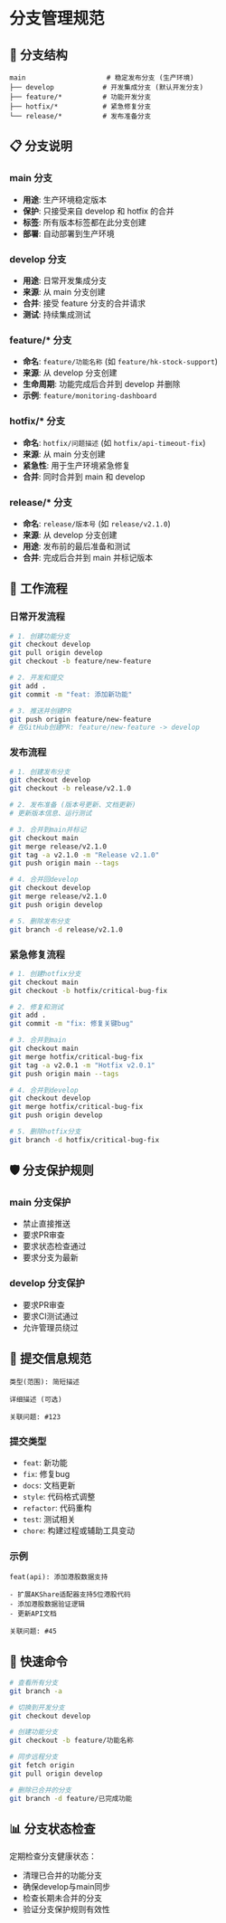 # 分支管理规范

## 🌿 分支结构

```
main                    # 稳定发布分支 (生产环境)
├── develop            # 开发集成分支 (默认开发分支)
├── feature/*          # 功能开发分支
├── hotfix/*           # 紧急修复分支
└── release/*          # 发布准备分支
```

## 📋 分支说明

### main 分支
- **用途**: 生产环境稳定版本
- **保护**: 只接受来自 develop 和 hotfix 的合并
- **标签**: 所有版本标签都在此分支创建
- **部署**: 自动部署到生产环境

### develop 分支  
- **用途**: 日常开发集成分支
- **来源**: 从 main 分支创建
- **合并**: 接受 feature 分支的合并请求
- **测试**: 持续集成测试

### feature/* 分支
- **命名**: `feature/功能名称` (如 `feature/hk-stock-support`)
- **来源**: 从 develop 分支创建
- **生命周期**: 功能完成后合并到 develop 并删除
- **示例**: `feature/monitoring-dashboard`

### hotfix/* 分支
- **命名**: `hotfix/问题描述` (如 `hotfix/api-timeout-fix`)
- **来源**: 从 main 分支创建
- **紧急性**: 用于生产环境紧急修复
- **合并**: 同时合并到 main 和 develop

### release/* 分支
- **命名**: `release/版本号` (如 `release/v2.1.0`)
- **来源**: 从 develop 分支创建
- **用途**: 发布前的最后准备和测试
- **合并**: 完成后合并到 main 并标记版本

## 🔄 工作流程

### 日常开发流程
```bash
# 1. 创建功能分支
git checkout develop
git pull origin develop
git checkout -b feature/new-feature

# 2. 开发和提交
git add .
git commit -m "feat: 添加新功能"

# 3. 推送并创建PR
git push origin feature/new-feature
# 在GitHub创建PR: feature/new-feature -> develop
```

### 发布流程
```bash
# 1. 创建发布分支
git checkout develop
git checkout -b release/v2.1.0

# 2. 发布准备 (版本号更新、文档更新)
# 更新版本信息、运行测试

# 3. 合并到main并标记
git checkout main
git merge release/v2.1.0
git tag -a v2.1.0 -m "Release v2.1.0"
git push origin main --tags

# 4. 合并回develop
git checkout develop
git merge release/v2.1.0
git push origin develop

# 5. 删除发布分支
git branch -d release/v2.1.0
```

### 紧急修复流程
```bash
# 1. 创建hotfix分支
git checkout main
git checkout -b hotfix/critical-bug-fix

# 2. 修复和测试
git add .
git commit -m "fix: 修复关键bug"

# 3. 合并到main
git checkout main
git merge hotfix/critical-bug-fix
git tag -a v2.0.1 -m "Hotfix v2.0.1"
git push origin main --tags

# 4. 合并到develop
git checkout develop
git merge hotfix/critical-bug-fix
git push origin develop

# 5. 删除hotfix分支
git branch -d hotfix/critical-bug-fix
```

## 🛡️ 分支保护规则

### main 分支保护
- 禁止直接推送
- 要求PR审查
- 要求状态检查通过
- 要求分支为最新

### develop 分支保护
- 要求PR审查
- 要求CI测试通过
- 允许管理员绕过

## 📝 提交信息规范

```
类型(范围): 简短描述

详细描述 (可选)

关联问题: #123
```

### 提交类型
- `feat`: 新功能
- `fix`: 修复bug
- `docs`: 文档更新
- `style`: 代码格式调整
- `refactor`: 代码重构
- `test`: 测试相关
- `chore`: 构建过程或辅助工具变动

### 示例
```
feat(api): 添加港股数据支持

- 扩展AKShare适配器支持5位港股代码
- 添加港股数据验证逻辑
- 更新API文档

关联问题: #45
```

## 🚀 快速命令

```bash
# 查看所有分支
git branch -a

# 切换到开发分支
git checkout develop

# 创建功能分支
git checkout -b feature/功能名称

# 同步远程分支
git fetch origin
git pull origin develop

# 删除已合并的分支
git branch -d feature/已完成功能
```

## 📊 分支状态检查

定期检查分支健康状态：
- 清理已合并的功能分支
- 确保develop与main同步
- 检查长期未合并的分支
- 验证分支保护规则有效性
